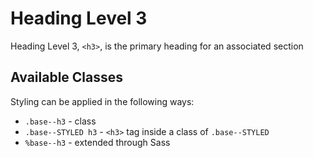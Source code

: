 # Heading Level 3

Heading Level 3, `<h3>`, is the primary heading for an associated section

## Available Classes

Styling can be applied in the following ways:

* `.base--h3` - class
* `.base--STYLED h3` - `<h3>` tag inside a class of `.base--STYLED`
* `%base--h3` - extended through Sass
